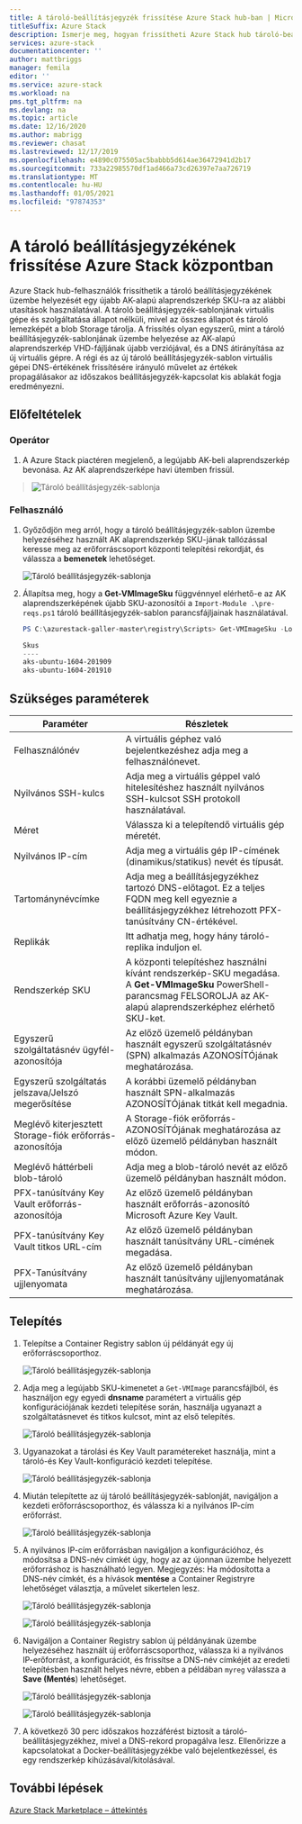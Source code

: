 ```yaml
---
title: A tároló-beállításjegyzék frissítése Azure Stack hub-ban | Microsoft Docs
titleSuffix: Azure Stack
description: Ismerje meg, hogyan frissítheti Azure Stack hub tároló-beállításjegyzékét.
services: azure-stack
documentationcenter: ''
author: mattbriggs
manager: femila
editor: ''
ms.service: azure-stack
ms.workload: na
pms.tgt_pltfrm: na
ms.devlang: na
ms.topic: article
ms.date: 12/16/2020
ms.author: mabrigg
ms.reviewer: chasat
ms.lastreviewed: 12/17/2019
ms.openlocfilehash: e4890c075505ac5babbb5d614ae36472941d2b17
ms.sourcegitcommit: 733a22985570df1ad466a73cd26397e7aa726719
ms.translationtype: MT
ms.contentlocale: hu-HU
ms.lasthandoff: 01/05/2021
ms.locfileid: "97874353"
---
```

# <a name="update-the-container-registry-in-azure-stack-hub"></a>A tároló beállításjegyzékének frissítése Azure Stack központban

Azure Stack hub-felhasználók frissíthetik a tároló beállításjegyzékének üzembe helyezését egy újabb AK-alapú alaprendszerkép SKU-ra az alábbi utasítások használatával. A tároló beállításjegyzék-sablonjának virtuális gépe és szolgáltatása állapot nélküli, mivel az összes állapot és tároló lemezképét a blob Storage tárolja. A frissítés olyan egyszerű, mint a tároló beállításjegyzék-sablonjának üzembe helyezése az AK-alapú alaprendszerkép VHD-fájljának újabb verziójával, és a DNS átirányítása az új virtuális gépre. A régi és az új tároló beállításjegyzék-sablon virtuális gépei DNS-értékének frissítésére irányuló művelet az értékek propagálásakor az időszakos beállításjegyzék-kapcsolat kis ablakát fogja eredményezni.

## <a name="prerequisites"></a>Előfeltételek

### <a name="operator"></a>Operátor

1.  A Azure Stack piactéren megjelenő, a legújabb AK-beli alaprendszerkép bevonása. Az AK alaprendszerképe havi ütemben frissül.

> ![Tároló beállításjegyzék-sablonja](./media/container-registry-template-updating-tzl/image1.png)

### <a name="user"></a>Felhasználó

1.  Győződjön meg arról, hogy a tároló beállításjegyzék-sablon üzembe helyezéséhez használt AK alaprendszerkép SKU-jának tallózással keresse meg az erőforráscsoport központi telepítési rekordját, és válassza a **bemenetek** lehetőséget.

    ![Tároló beállításjegyzék-sablonja](./media/container-registry-template-updating-tzl/image2.png)

2.  Állapítsa meg, hogy a **Get-VMImageSku** függvénnyel elérhető-e az AK alaprendszerképének újabb SKU-azonosítói a `Import-Module .\pre-reqs.ps1` tároló beállításjegyzék-sablon parancsfájljainak használatával.

    ```powershell  
    PS C:\azurestack-galler-master\registry\Scripts> Get-VMImageSku -Location Shanghai
    
    Skus                  
    ----                  
    aks-ubuntu-1604-201909
    aks-ubuntu-1604-201910 
    ```

## <a name="parameters-required"></a>Szükséges paraméterek

| Paraméter | Részletek |
| --- | --- |
| Felhasználónév | A virtuális géphez való bejelentkezéshez adja meg a felhasználónevet. |
| Nyilvános SSH-kulcs | Adja meg a virtuális géppel való hitelesítéshez használt nyilvános SSH-kulcsot SSH protokoll használatával. |
| Méret | Válassza ki a telepítendő virtuális gép méretét. |
| Nyilvános IP-cím | Adja meg a virtuális gép IP-címének (dinamikus/statikus) nevét és típusát. |
| Tartománynévcímke | Adja meg a beállításjegyzékhez tartozó DNS-előtagot. Ez a teljes FQDN meg kell egyeznie a beállításjegyzékhez létrehozott PFX-tanúsítvány CN-értékével. |
| Replikák | Itt adhatja meg, hogy hány tároló-replika induljon el. |
| Rendszerkép SKU | A központi telepítéshez használni kívánt rendszerkép-SKU megadása. A **Get-VMImageSku** PowerShell-parancsmag FELSOROLJA az AK-alapú alaprendszerképhez elérhető SKU-ket. |
| Egyszerű szolgáltatásnév ügyfél-azonosítója | Az előző üzemelő példányban használt egyszerű szolgáltatásnév (SPN) alkalmazás AZONOSÍTÓjának meghatározása. |
| Egyszerű szolgáltatás jelszava/Jelszó megerősítése | A korábbi üzemelő példányban használt SPN-alkalmazás AZONOSÍTÓjának titkát kell megadnia. |
| Meglévő kiterjesztett Storage-fiók erőforrás-azonosítója | A Storage-fiók erőforrás-AZONOSÍTÓjának meghatározása az előző üzemelő példányban használt módon. |
| Meglévő háttérbeli blob-tároló | Adja meg a blob-tároló nevét az előző üzemelő példányban használt módon. |
| PFX-tanúsítvány Key Vault erőforrás-azonosítója | Az előző üzemelő példányban használt erőforrás-azonosító Microsoft Azure Key Vault. |
| PFX-tanúsítvány Key Vault titkos URL-cím | Az előző üzemelő példányban használt tanúsítvány URL-címének megadása. |
| PFX-Tanúsítvány ujjlenyomata | Az előző üzemelő példányban használt tanúsítvány ujjlenyomatának meghatározása. |

## <a name="installation"></a>Telepítés

1.  Telepítse a Container Registry sablon új példányát egy új erőforráscsoporthoz.

    ![Tároló beállításjegyzék-sablonja](./media/container-registry-template-updating-tzl/image3.png)

2.  Adja meg a legújabb SKU-kimenetet a `Get-VMImage` parancsfájlból, és használjon egy egyedi **dnsname** paramétert a virtuális gép konfigurációjának kezdeti telepítése során, használja ugyanazt a szolgáltatásnevet és titkos kulcsot, mint az első telepítés.

    ![Tároló beállításjegyzék-sablonja](./media/container-registry-template-updating-tzl/image4.png)

3.  Ugyanazokat a tárolási és Key Vault paramétereket használja, mint a tároló-és Key Vault-konfiguráció kezdeti telepítése.

    ![Tároló beállításjegyzék-sablonja](./media/container-registry-template-updating-tzl/image5.png)

1.  Miután telepítette az új tároló beállításjegyzék-sablonját, navigáljon a kezdeti erőforráscsoporthoz, és válassza ki a nyilvános IP-cím erőforrást.

    ![Tároló beállításjegyzék-sablonja](./media/container-registry-template-updating-tzl/image6.png)

1.  A nyilvános IP-cím erőforrásban navigáljon a konfigurációhoz, és módosítsa a DNS-név címkét úgy, hogy az az újonnan üzembe helyezett erőforráshoz is használható legyen. Megjegyzés: Ha módosította a DNS-név címkét, és a hívások **mentése** a Container Registryre lehetőséget választja, a művelet sikertelen lesz.

    ![Tároló beállításjegyzék-sablonja](./media/container-registry-template-updating-tzl/image7.png)
    
    ![Tároló beállításjegyzék-sablonja](./media/container-registry-template-updating-tzl/image8.png)

2.  Navigáljon a Container Registry sablon új példányának üzembe helyezéséhez használt új erőforráscsoporthoz, válassza ki a nyilvános IP-erőforrást, a konfigurációt, és frissítse a DNS-név címkéjét az eredeti telepítésben használt helyes névre, ebben a példában `myreg` válassza a **Save (Mentés**) lehetőséget.

    ![Tároló beállításjegyzék-sablonja](./media/container-registry-template-updating-tzl/image9.png)
    
    ![Tároló beállításjegyzék-sablonja](./media/container-registry-template-updating-tzl/image10.png)

3.  A következő 30 perc időszakos hozzáférést biztosít a tároló-beállításjegyzékhez, mivel a DNS-rekord propagálva lesz. Ellenőrizze a kapcsolatokat a Docker-beállításjegyzékbe való bejelentkezéssel, és egy rendszerkép kihúzásával/kitolásával.

## <a name="next-steps"></a>További lépések

[Azure Stack Marketplace – áttekintés](../../operator/azure-stack-marketplace.md)
